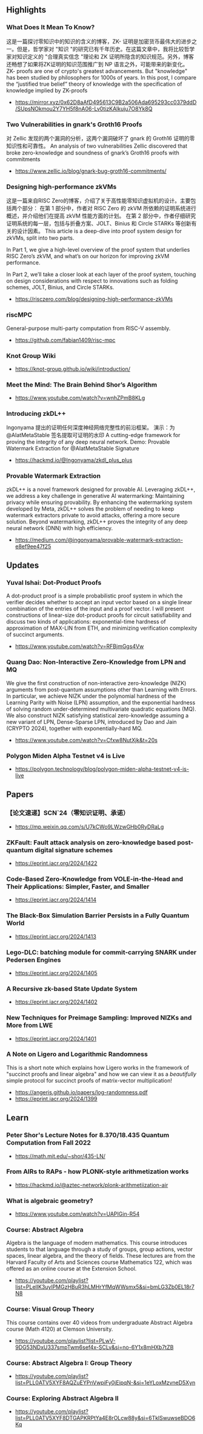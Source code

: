 ## Highlights
### What Does It Mean To Know?
这是一篇探讨零知识中的知识的含义的博客，ZK- 证明是加密货币最伟大的进步之一。但是，哲学家对 "知识 "的研究已有千年历史。在这篇文章中，我将比较哲学家对知识定义的 "合理真实信念 "理论和 ZK 证明所隐含的知识规范。另外，博客还畅想了如果将ZK证明的知识范围推广到 NP 语言之外，可能带来的新变化。
ZK- proofs are one of crypto's greatest advancements. But "knowledge" has been studied by philosophers for 1000s of years. In this post, I compare the “justified true belief” theory of knowledge with the specification of knowledge implied by ZK-proofs
- <https://mirror.xyz/0x62D8aAfD495613C9B2a506Ada695293cc0379ddD/SUpsNOkmou2Y7YH5f8nA06-Lv0tizKAlkuju7O8Yk8Q>

### Two Vulnerabilities in gnark's Groth16 Proofs
对 Zellic 发现的两个漏洞的分析，这两个漏洞破坏了 gnark 的 Groth16 证明的零知识性和可靠性。
An analysis of two vulnerabilities Zellic discovered that broke zero-knowledge and soundness of gnark’s Groth16 proofs with commitments
- <https://www.zellic.io/blog/gnark-bug-groth16-commitments/>

### Designing high-performance zkVMs
这是一篇来自RISC Zero的博客，介绍了关于高性能零知识虚拟机的设计。主要包括两个部分：
在第 1 部分中，作者对 RISC Zero 的 zkVM 所依赖的证明系统进行概述，并介绍他们在提高 zkVM 性能方面的计划。
在第 2 部分中，作者仔细研究证明系统的每一层，包括与折叠方案、JOLT、Binius 和 Circle STARKs 等创新有关的设计因素。
This article is a deep-dive into proof system design for zkVMs, split into two parts.

In Part 1, we give a high-level overview of the proof system that underlies RISC Zero’s zkVM, and what’s on our horizon for improving zkVM performance.

In Part 2, we’ll take a closer look at each layer of the proof system, touching on design considerations with respect to innovations such as folding schemes, JOLT, Binius, and Circle STARKs.

- <https://risczero.com/blog/designing-high-performance-zkVMs>

### riscMPC
General-purpose multi-party computation from RISC-V assembly.
- <https://github.com/fabian1409/risc-mpc>

### Knot Group Wiki
- <https://knot-group.github.io/wiki/introduction/>

### Meet the Mind: The Brain Behind Shor’s Algorithm
- <https://www.youtube.com/watch?v=wnhZPmB8KLg>



### Introducing zkDL++ 
Ingonyama 提出的证明任何深度神经网络完整性的前沿框架。 演示：为 @AIatMetaStable 签名提取可证明的水印
A cutting-edge framework for proving the integrity of any deep neural network.
Demo: Provable Watermark Extraction for @AIatMetaStable Signature 
- <https://hackmd.io/@Ingonyama/zkdl_plus_plus>

### Provable Watermark Extraction
zkDL++ is a novel framework designed for provable AI. Leveraging zkDL++, we address a key challenge in generative AI watermarking: Maintaining privacy while ensuring provability. By enhancing the watermarking system developed by Meta, zkDL++ solves the problem of needing to keep watermark extractors private to avoid attacks, offering a more secure solution. Beyond watermarking, zkDL++ proves the integrity of any deep neural network (DNN) with high efficiency. 
- <https://medium.com/@ingonyama/provable-watermark-extraction-e8ef9ee47f25>

## Updates
### Yuval Ishai: Dot-Product Proofs
A dot-product proof is a simple probabilistic proof system in which the verifier decides whether to accept an input vector based on a single linear combination of the entries of the input and a proof vector. I will present constructions of linear-size dot-product proofs for circuit satisfiability and discuss two kinds of applications: exponential-time hardness of approximation of MAX-LIN from ETH, and minimizing verification complexity of succinct arguments.
- <https://www.youtube.com/watch?v=RFBjmGgs4Vw>
### Quang Dao: Non-Interactive Zero-Knowledge from LPN and MQ
We give the first construction of non-interactive zero-knowledge (NIZK) arguments from post-quantum assumptions other than Learning with Errors. In particular, we achieve NIZK under the polynomial hardness of the Learning Parity with Noise (LPN) assumption, and the exponential hardness of solving random under-determined multivariate quadratic equations (MQ). We also construct NIZK satisfying statistical zero-knowledge assuming a new variant of LPN, Dense-Sparse LPN, introduced by Dao and Jain (CRYPTO 2024), together with exponentially-hard MQ.
- <https://www.youtube.com/watch?v=Cfxw8NutXjk&t=20s>

### Polygon Miden Alpha Testnet v4 is Live
- <https://polygon.technology/blog/polygon-miden-alpha-testnet-v4-is-live>
## Papers
### 【论文速递】SCN`24（零知识证明、承诺）
- <https://mp.weixin.qq.com/s/U7kCWo9LWzwGHb0RyDRaLg>
### ZKFault: Fault attack analysis on zero-knowledge based post-quantum digital signature schemes
- <https://eprint.iacr.org/2024/1422>
### Code-Based Zero-Knowledge from VOLE-in-the-Head and Their Applications: Simpler, Faster, and Smaller
- <https://eprint.iacr.org/2024/1414>
### The Black-Box Simulation Barrier Persists in a Fully Quantum World
- <https://eprint.iacr.org/2024/1413>
### Lego-DLC: batching module for commit-carrying SNARK under Pedersen Engines
- <https://eprint.iacr.org/2024/1405>
### A Recursive zk-based State Update System
- <https://eprint.iacr.org/2024/1402>
### New Techniques for Preimage Sampling: Improved NIZKs and More from LWE
- <https://eprint.iacr.org/2024/1401>
### A Note on Ligero and Logarithmic Randomness
This is a short note which explains how Ligero works in the framework of "succinct proofs and linear algebra" and how we can view it as a *beautifully* simple protocol for succinct proofs of matrix-vector multiplication!
- <https://angeris.github.io/papers/log-randomness.pdf>
- <https://eprint.iacr.org/2024/1399>


## Learn
### Peter Shor's Lecture Notes for 8.370/18.435 Quantum Computation from Fall 2022
- <https://math.mit.edu/~shor/435-LN/>

### From AIRs to RAPs - how PLONK-style arithmetization works
- <https://hackmd.io/@aztec-network/plonk-arithmetiization-air>

### What is algebraic geometry?
- <https://www.youtube.com/watch?v=UAPIGin-R54>

### Course: Abstract Algebra
Algebra is the language of modern mathematics. This course introduces students to that language through a study of groups, group actions, vector spaces, linear algebra, and the theory of fields. These lectures are from the Harvard Faculty of Arts and Sciences course Mathematics 122, which was offered as an online course at the Extension School.
- <https://youtube.com/playlist?list=PLelIK3uylPMGzHBuR3hLMHrYfMqWWsmx5&si=bmLG3Zb0EL18r7N8>

### Course: Visual Group Theory
This course contains over 40 videos from undergraduate Abstract Algebra course (Math 4120) at Clemson University.
- <https://youtube.com/playlist?list=PLwV-9DG53NDxU337smpTwm6sef4x-SCLv&si=no-6Y1x8mHXb7tZB>

### Course: Abstract Algebra I: Group Theory
- <https://youtube.com/playlist?list=PLL0ATV5XYF8AQZuEYPnVwpiFy0jEipqN-&si=1eYLoxMzvneD5Xyn>

### Course: Exploring Abstract Algebra II
- <https://youtube.com/playlist?list=PLL0ATV5XYF8DTGAPKRPtYa4E8rOLcw88y&si=6TklSwuwseBDO6Kq>

